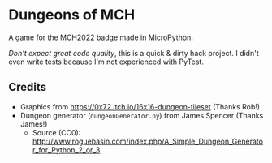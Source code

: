 # Dungeons of MCH

A game for the MCH2022 badge made in MicroPython.

*Don't expect great code quality*, this is a quick & dirty hack project. I didn't even write tests because I'm not experienced with PyTest.

## Credits

* Graphics from https://0x72.itch.io/16x16-dungeon-tileset (Thanks Rob!)
* Dungeon generator (`dungeonGenerator.py`) from James Spencer (Thanks James!)
  * Source (CC0): http://www.roguebasin.com/index.php/A_Simple_Dungeon_Generator_for_Python_2_or_3
